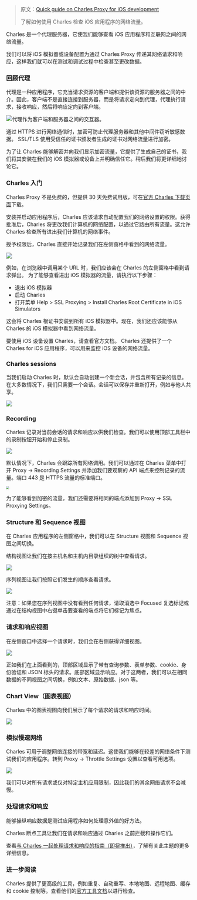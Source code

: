 > 原文：[Quick guide on Charles Proxy for iOS development](https://tanaschita.com/20220228-quick-guide-on-charles-proxy-for-ios/)
>
> 了解如何使用 Charles 检查 iOS 应用程序的网络流量。



Charles 是一个代理服务器，它使我们能够查看 iOS 应用程序和互联网之间的网络流量。

我们可以将 iOS 模拟器或设备配置为通过 Charles Proxy 传递其网络请求和响应，这样我们就可以在测试和调试过程中检查甚至更改数据。

### 回顾代理

代理是一种应用程序，它充当请求资源的客户端和提供该资源的服务器之间的中介。因此，客户端不是直接连接到服务器，而是将请求定向到代理，代理执行请求，接收响应，然后将响应定向到客户端。

![代理作为客户端和服务器之间的交互器。](https://tanaschita.com/static/4a97d86ee2f9bfae6cc0024abb8950df/ad4ea/20220228_proxy.png)

通过 HTTPS 进行网络通信时，加密可防止代理服务器和其他中间件窃听敏感数据。 SSL/TLS 使用受信任的证书颁发者生成的证书对网络流量进行加密。

为了让 Charles 能够解密并向我们显示加密流量，它提供了生成自己的证书，我们将其安装在我们的 iOS 模拟器或设备上并明确信任它。稍后我们将更详细地讨论它。

### Charles 入门

Charles Proxy 不是免费的，但提供 30 天免费试用版，可在[官方 Charles 下载页面](https://www.charlesproxy.com/download/)下载。

安装并启动应用程序后，Charles 应该请求自动配置我们的网络设置的权限。获得批准后，Charles 将更改我们计算机的网络配置，以通过它路由所有流量。这允许 Charles 检查所有进出我们计算机的网络事件。

授予权限后，Charles 直接开始记录我们在左侧窗格中看到的网络流量。

![](https://tanaschita.com/static/ced6d560485c0ae574ff1ebc140d04a8/abd3c/20220228_charles_start_screen.png)

例如，在浏览器中调用某个 URL 时，我们应该会在 Charles 的左侧窗格中看到请求弹出。
为了能够查看进出 iOS 模拟器的流量，请执行以下步骤：

* 退出 iOS 模拟器
* 启动 Charles
* 打开菜单 Help > SSL Proxying > Install Charles Root Certificate in iOS Simulators

这会将 Charles 根证书安装到所有 iOS 模拟器中。现在，我们还应该能够从 Charles 的 iOS 模拟器中看到网络流量。

要使用 iOS 设备设置 Charles，请查看官方文档。 Charles 还提供了一个 Charles for iOS 应用程序，可以用来监控 iOS 设备的网络流量。

### Charles sessions

当我们启动 Charles 时，默认会自动创建一个新会话，并包含所有记录的信息。在大多数情况下，我们只需要一个会话。会话可以保存并重新打开，例如与他人共享。

![](https://tanaschita.com/static/d9edcfbdead36abeaecd9520f097c679/97f2a/20220228_charles_session.png)



### Recording

Charles 记录对当前会话的请求和响应以供我们检查。我们可以使用顶部工具栏中的录制按钮开始和停止录制。

![](https://tanaschita.com/static/b8674b766a514d8a824344a1a8908f7f/704d3/20220228_charles_recording.png)

默认情况下，Charles 会跟踪所有网络调用。我们可以通过在 Charles 菜单中打开 Proxy -> Recording Settings 并添加我们要观察的 API 端点来控制记录的流量。端口 443 是 HTTPS 流量的标准端口。

<img src="https://tanaschita.com/static/f405fa40e9ec0c26178dd381a732df8e/e2368/20220228_charles_recording_settings.png" style="zoom:50%;" />

为了能够看到加密的流量，我们还需要将相同的端点添加到 Proxy -> SSL Proxying Settings。



### Structure 和 Sequence 视图

在 Charles 应用程序的左侧窗格中，我们可以在 Structure 视图和 Sequence 视图之间切换。

结构视图让我们在按主机名和主机内目录组织的树中查看请求。

![](https://tanaschita.com/static/6077cdd4128d82b5c51e2253e20e6849/360ab/20220228_charles_structure.png)

序列视图让我们按照它们发生的顺序查看请求。

![](https://tanaschita.com/static/1a0fc248dcc1583a9f66a56ee772bc30/d2b1d/20220228_charles_sequence.png)

注意：如果您在序列视图中没有看到任何请求，请取消选中 Focused 复选标记或通过在结构视图中右键单击要查看的端点将它们标记为焦点。

### 请求和响应视图

在左侧窗口中选择一个请求时，我们会在右侧获得详细视图。

![](https://tanaschita.com/static/ecfac156311009587988bd51d8c15dc1/b5233/20220228_charles_request_response.png)

正如我们在上面看到的，顶部区域显示了带有查询参数、表单参数、cookie、身份验证和 JSON 标头的请求。底部区域显示响应。对于这两者，我们可以在相同数据的不同视图之间切换，例如文本、原始数据、json 等。

### Chart View（图表视图）

Charles 中的图表视图向我们展示了每个请求的请求和响应时间。

![](https://tanaschita.com/static/6d2d47820a215f05fd2e2316f4d05c5b/94f3c/20220228_charles_chart.png)

### 模拟慢速网络

Charles 可用于调整网络连接的带宽和延迟。这使我们能够在较差的网络条件下测试我们的应用程序。转到 Proxy -> Throttle Settings 设置以查看可用选项。

![](https://tanaschita.com/static/16c1ab084a91c15fb2feeadc6dc57613/dabea/20220228_charles_throttle.png)

我们可以对所有请求或仅对特定主机应用限制，因此我们的其余网络请求不会减慢。

### 处理请求和响应

能够操纵响应数据是测试应用程序如何处理意外值的好方法。

Charles 断点工具让我们在请求和响应通过 Charles 之前拦截和操作它们。

查看[与 Charles 一起处理请求和响应的指南（即将推出）](https://tanaschita.com/20220307-manipulating-network-requests-and-responses-with-charles/)，了解有关此主题的更多详细信息。

### 进一步阅读

Charles 提供了更高级的工具，例如重复、自动重写、本地地图、远程地图、缓存和 cookie 控制等。查看他们的[官方工具文档](https://www.charlesproxy.com/documentation/tools/)以进行检查。



















